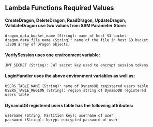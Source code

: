 ## Lambda Functions Required Values

#### CreateDragon, DeleteDragon, ReadDragon, UpdateDragon, ValidateDragon use two values from SSM Parameter Store:

```
dragon_data_bucket_name (String): name of host S3 bucket
dragon_data_file_name (String): name of the file in host S3 bucket (JSON array of Dragon objects)
```
#### VerifySession uses one environment variable:
```
JWT_SECRET (String): JWT secret key used to encrypt session tokens
```
#### LoginHandler uses the above environment variables as well as:
```
USERS_TABLE_NAME (String): name of DynamoDB registered users table
USERS_TABLE_REGION (String): region string of DynamoDB registered users table
```

#### DynamoDB registered users table has the following attributes:
```
username (String, Partition key): username of user
password (String): bcrypt encrypted password of user
```
